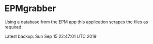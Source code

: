 # EPMgrabber
Using a database from the EPM app this application scrapes the files as required


Latest backup: Sun Sep 15 22:47:01 UTC 2019
